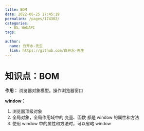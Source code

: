 ```yaml
---
title: BOM
date: 2022-06-25 17:45:19
permalink: /pages/174302/
categories:
  - 05、WebAPI
tags:
  - 
author: 
  name: 白开水-先生
  link: https://github.com/白开水-先生
---
```

# 知识点：BOM

**作用：** 浏览器对象模型。操作浏览器窗口

**window：**
1. 浏览器顶级对象
2. 全局对象，全局作用域中的 变量、函数 都是 window 的属性和方法
3. 使用 window 中的属性和方法时，可以省略 window